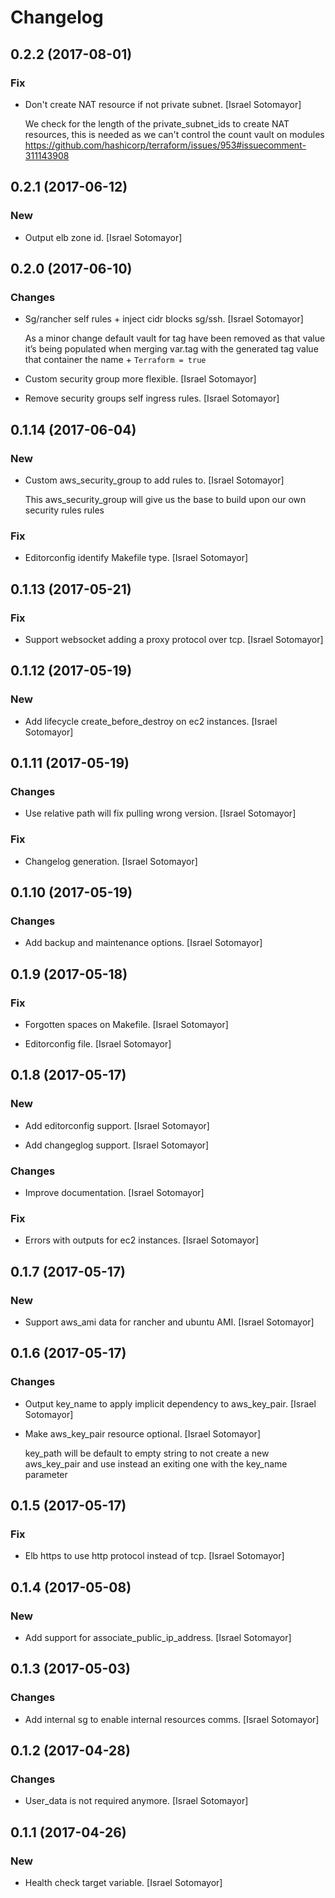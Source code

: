 # Changelog


## 0.2.2 (2017-08-01)

### Fix

* Don't create NAT resource if not private subnet. [Israel Sotomayor]

  We check for the length of the private_subnet_ids to create NAT resources, this is needed as we can't control the count vault on modules https://github.com/hashicorp/terraform/issues/953#issuecomment-311143908


## 0.2.1 (2017-06-12)

### New

* Output elb zone id. [Israel Sotomayor]


## 0.2.0 (2017-06-10)

### Changes

* Sg/rancher self rules + inject cidr blocks sg/ssh. [Israel Sotomayor]

  As a minor change default vault for tag have been removed as that value it’s being populated when merging var.tag with the generated tag value that container the name + `Terraform = true`

* Custom security group more flexible. [Israel Sotomayor]

* Remove security groups self ingress rules. [Israel Sotomayor]


## 0.1.14 (2017-06-04)

### New

* Custom aws_security_group to add rules to. [Israel Sotomayor]

  This aws_security_group will give us the base to build upon our own security rules rules

### Fix

* Editorconfig identify Makefile type. [Israel Sotomayor]


## 0.1.13 (2017-05-21)

### Fix

* Support websocket adding a proxy protocol over tcp. [Israel Sotomayor]


## 0.1.12 (2017-05-19)

### New

* Add lifecycle create_before_destroy on ec2 instances. [Israel Sotomayor]


## 0.1.11 (2017-05-19)

### Changes

* Use relative path will fix pulling wrong version. [Israel Sotomayor]

### Fix

* Changelog generation. [Israel Sotomayor]


## 0.1.10 (2017-05-19)

### Changes

* Add backup and maintenance options. [Israel Sotomayor]


## 0.1.9 (2017-05-18)

### Fix

* Forgotten spaces on Makefile. [Israel Sotomayor]

* Editorconfig file. [Israel Sotomayor]


## 0.1.8 (2017-05-17)

### New

* Add editorconfig support. [Israel Sotomayor]

* Add changeglog support. [Israel Sotomayor]

### Changes

* Improve documentation. [Israel Sotomayor]

### Fix

* Errors with outputs for ec2 instances. [Israel Sotomayor]


## 0.1.7 (2017-05-17)

### New

* Support aws_ami data for rancher and ubuntu AMI. [Israel Sotomayor]


## 0.1.6 (2017-05-17)

### Changes

* Output key_name to apply implicit dependency to aws_key_pair. [Israel Sotomayor]

* Make aws_key_pair resource optional. [Israel Sotomayor]

  key_path will be default to empty string to not create a new aws_key_pair and use instead an exiting one with the key_name parameter


## 0.1.5 (2017-05-17)

### Fix

* Elb https to use http protocol instead of tcp. [Israel Sotomayor]


## 0.1.4 (2017-05-08)

### New

* Add support for associate_public_ip_address. [Israel Sotomayor]


## 0.1.3 (2017-05-03)

### Changes

* Add internal sg to enable internal resources comms. [Israel Sotomayor]


## 0.1.2 (2017-04-28)

### Changes

* User_data is not required anymore. [Israel Sotomayor]


## 0.1.1 (2017-04-26)

### New

* Health check target variable. [Israel Sotomayor]


